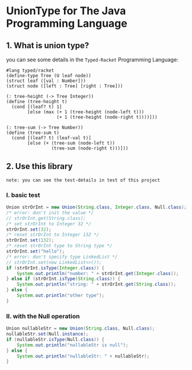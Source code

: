 # UnionType for The Java Programming Language

## 1. What is union type?
you can see some details in the `Typed-Racket` Programming Language:
```racket
#lang typed/racket
(define-type Tree (U leaf node))
(struct leaf ([val : Number]))
(struct node ([left : Tree] [right : Tree]))
 
(: tree-height (-> Tree Integer))
(define (tree-height t)
  (cond [(leaf? t) 1]
        [else (max (+ 1 (tree-height (node-left t)))
                   (+ 1 (tree-height (node-right t))))]))
 
(: tree-sum (-> Tree Number))
(define (tree-sum t)
  (cond [(leaf? t) (leaf-val t)]
        [else (+ (tree-sum (node-left t))
                 (tree-sum (node-right t)))]))
```
## 2. Use this library
`note: you can see the test-details in test of this project`

### I. basic test
```java
Union strOrInt = new Union(String.class, Integer.class, Null.class);
/* error: don't init the value */
// strOrInt.get(String.class);
/* set strOrInt to Integer 32 */
strOrInt.set(32);
/* reset strOrInt to Integer 132 */
strOrInt.set(132);
/* reset strOrInt type to String type */
strOrInt.set("hello");
/* error: don't specify type LinkedList */
// strOrInt.set(new LinkedList<>());
if (strOrInt.isType(Integer.class)) {
    System.out.println("number: " + strOrInt.get(Integer.class));
} else if (strOrInt.isType(String.class)) {
    System.out.println("string: " + strOrInt.get(String.class));
} else {
    System.out.println("other type");
}
```
### II. with the Null operation
```java
Union nullableStr = new Union(String.class, Null.class);
nullableStr.set(Null.instance);
if (nullableStr.isType(Null.class)) {
    System.out.println("nullableStr is null");
} else {
    System.out.println("nullableStr: " + nullableStr);
}
```